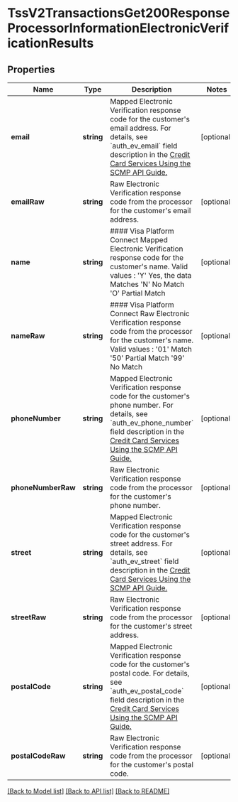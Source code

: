 # TssV2TransactionsGet200ResponseProcessorInformationElectronicVerificationResults

## Properties
Name | Type | Description | Notes
------------ | ------------- | ------------- | -------------
**email** | **string** | Mapped Electronic Verification response code for the customer&#39;s email address.  For details, see &#x60;auth_ev_email&#x60; field description in the [Credit Card Services Using the SCMP API Guide.](https://apps.cybersource.com/library/documentation/dev_guides/CC_Svcs_SCMP_API/html/) | [optional] 
**emailRaw** | **string** | Raw Electronic Verification response code from the processor for the customer&#39;s email address. | [optional] 
**name** | **string** | #### Visa Platform Connect Mapped Electronic Verification response code for the customer&#39;s name.  Valid values :  &#39;Y&#39;   Yes, the data Matches &#39;N&#39;   No Match &#39;O&#39;   Partial Match | [optional] 
**nameRaw** | **string** | #### Visa Platform Connect Raw Electronic Verification response code from the processor for the customer&#39;s name.  Valid values :  &#39;01&#39;     Match &#39;50&#39;     Partial Match &#39;99&#39;     No Match | [optional] 
**phoneNumber** | **string** | Mapped Electronic Verification response code for the customer&#39;s phone number.  For details, see &#x60;auth_ev_phone_number&#x60; field description in the [Credit Card Services Using the SCMP API Guide.](https://apps.cybersource.com/library/documentation/dev_guides/CC_Svcs_SCMP_API/html/) | [optional] 
**phoneNumberRaw** | **string** | Raw Electronic Verification response code from the processor for the customer&#39;s phone number. | [optional] 
**street** | **string** | Mapped Electronic Verification response code for the customer&#39;s street address.  For details, see &#x60;auth_ev_street&#x60; field description in the [Credit Card Services Using the SCMP API Guide.](https://apps.cybersource.com/library/documentation/dev_guides/CC_Svcs_SCMP_API/html/) | [optional] 
**streetRaw** | **string** | Raw Electronic Verification response code from the processor for the customer&#39;s street address. | [optional] 
**postalCode** | **string** | Mapped Electronic Verification response code for the customer&#39;s postal code.  For details, see &#x60;auth_ev_postal_code&#x60; field description in the [Credit Card Services Using the SCMP API Guide.](https://apps.cybersource.com/library/documentation/dev_guides/CC_Svcs_SCMP_API/html/) | [optional] 
**postalCodeRaw** | **string** | Raw Electronic Verification response code from the processor for the customer&#39;s postal code. | [optional] 

[[Back to Model list]](../README.md#documentation-for-models) [[Back to API list]](../README.md#documentation-for-api-endpoints) [[Back to README]](../README.md)


